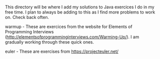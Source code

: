 This directory will be where I add my solutions to Java exercices I do in my free time.  I plan to always be adding to this as I find more problems to work on.  Check back often.

warmup - These are exercices from the website for Elements of Programming Interviews (http://elementsofprogramminginterviews.com/Warming-Up/).  I am gradually working through these quick ones.

euler - These are exercises from https://projecteuler.net/
